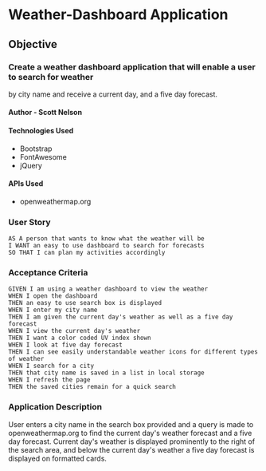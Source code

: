 # Weather-Dashboard Application

## Objective
### Create a weather dashboard application that will enable a user to search for weather
by city name and receive a current day, and a five day forecast.

#### Author - Scott Nelson

#### Technologies Used
- Bootstrap
- FontAwesome
- jQuery

#### APIs Used
- openweathermap.org

### User Story

```
AS A person that wants to know what the weather will be
I WANT an easy to use dashboard to search for forecasts
SO THAT I can plan my activities accordingly
```

### Acceptance Criteria

```
GIVEN I am using a weather dashboard to view the weather
WHEN I open the dashboard
THEN an easy to use search box is displayed
WHEN I enter my city name
THEN I am given the current day's weather as well as a five day forecast
WHEN I view the current day's weather
THEN I want a color coded UV index shown
WHEN I look at five day forecast
THEN I can see easily understandable weather icons for different types of weather
WHEN I search for a city
THEN that city name is saved in a list in local storage
WHEN I refresh the page
THEN the saved cities remain for a quick search
```

### Application Description

User enters a city name in the search box provided and a query is made to openweathermap.org to find the current day's weather forecast and a five day forecast. 
Current day's weather is displayed prominently to the right of the search area, and below the current day's weather a five day forecast is displayed on formatted
cards. 
